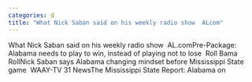 ```yaml
---
categories: d
title: "What Nick Saban said on his weekly radio show  ALcom"
---
```

What Nick Saban said on his weekly radio show&nbsp;&nbsp;AL.comPre-Package: Alabama needs to play to win, instead of playing not to lose&nbsp;&nbsp;Roll Bama RollNick Saban says Alabama changing mindset before Mississippi State game&nbsp;&nbsp;WAAY-TV 31 NewsThe Mississippi State Report: Alabama on 